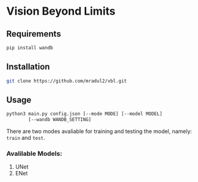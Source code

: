 # Vision Beyond Limits

## Requirements
```bash 
pip install wandb
```

## Installation
```bash
git clone https://github.com/mradul2/vbl.git
```

## Usage

```bash
python3 main.py config.json [--mode MODE] [--model MODEL]
        [--wandb WANDB_SETTING]
```

There are two modes avaliable for training and testing the model, namely: `train` and `test`.


### Avalilable Models:
1. UNet
2. ENet